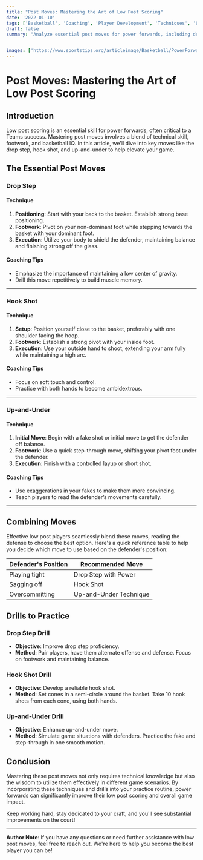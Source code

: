 ```yaml
---
title: "Post Moves: Mastering the Art of Low Post Scoring"
date: '2022-01-10'
tags: ['Basketball', 'Coaching', 'Player Development', 'Techniques', 'Low Post', 'Scoring', 'Power Forwards', 'Training', 'Skills']
draft: false
summary: "Analyze essential post moves for power forwards, including drop steps, hook shots, and up-and-under techniques, combining player knowledge and coaching wisdom to enhance low post scoring."


images: ['https://www.sportstips.org/articleimage/Basketball/PowerForward/post_moves_mastering_the_art_of_low_post_scoring.webp']
---
```


# Post Moves: Mastering the Art of Low Post Scoring

## Introduction

Low post scoring is an essential skill for power forwards, often critical to a Teams success. Mastering post moves involves a blend of technical skill, footwork, and basketball IQ. In this article, we'll dive into key moves like the drop step, hook shot, and up-and-under to help elevate your game.

## The Essential Post Moves

### Drop Step

#### Technique
1. **Positioning**: Start with your back to the basket. Establish strong base positioning.
2. **Footwork**: Pivot on your non-dominant foot while stepping towards the basket with your dominant foot.
3. **Execution**: Utilize your body to shield the defender, maintaining balance and finishing strong off the glass.

#### Coaching Tips
- Emphasize the importance of maintaining a low center of gravity.
- Drill this move repetitively to build muscle memory.

---

### Hook Shot

#### Technique
1. **Setup**: Position yourself close to the basket, preferably with one shoulder facing the hoop.
2. **Footwork**: Establish a strong pivot with your inside foot.
3. **Execution**: Use your outside hand to shoot, extending your arm fully while maintaining a high arc.

#### Coaching Tips
- Focus on soft touch and control.
- Practice with both hands to become ambidextrous.

---

### Up-and-Under

#### Technique
1. **Initial Move**: Begin with a fake shot or initial move to get the defender off balance.
2. **Footwork**: Use a quick step-through move, shifting your pivot foot under the defender.
3. **Execution**: Finish with a controlled layup or short shot.

#### Coaching Tips
- Use exaggerations in your fakes to make them more convincing.
- Teach players to read the defender’s movements carefully.

---

## Combining Moves

Effective low post players seamlessly blend these moves, reading the defense to choose the best option. Here's a quick reference table to help you decide which move to use based on the defender's position:

| Defender's Position | Recommended Move    |
|---------------------|---------------------|
| Playing tight       | Drop Step with Power|
| Sagging off         | Hook Shot           |
| Overcommitting      | Up-and-Under Technique|

## Drills to Practice

### Drop Step Drill
- **Objective**: Improve drop step proficiency.
- **Method**: Pair players, have them alternate offense and defense. Focus on footwork and maintaining balance.

### Hook Shot Drill
- **Objective**: Develop a reliable hook shot.
- **Method**: Set cones in a semi-circle around the basket. Take 10 hook shots from each cone, using both hands.

### Up-and-Under Drill
- **Objective**: Enhance up-and-under move.
- **Method**: Simulate game situations with defenders. Practice the fake and step-through in one smooth motion.

## Conclusion

Mastering these post moves not only requires technical knowledge but also the wisdom to utilize them effectively in different game scenarios. By incorporating these techniques and drills into your practice routine, power forwards can significantly improve their low post scoring and overall game impact.

Keep working hard, stay dedicated to your craft, and you'll see substantial improvements on the court!

---

**Author Note**: If you have any questions or need further assistance with low post moves, feel free to reach out. We're here to help you become the best player you can be!